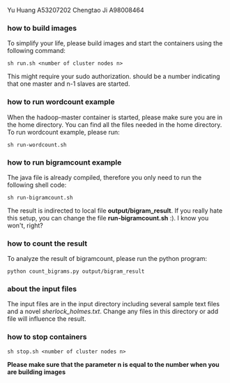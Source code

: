 Yu Huang    A53207202
Chengtao Ji A98008464
### how to build images
To simplify your life, please build images and start the containers using the following command:
```
sh run.sh <number of cluster nodes n>
```
This might require your sudo authorization. <number of cluster nodes n> should be a number indicating
that one master and n-1 slaves are started.

### how to run wordcount example
When the hadoop-master container is started, please make sure you are in the home directory.
You can find all the files needed in the home directory.
To run wordcount example, please run:
```
sh run-wordcount.sh
```

### how to run bigramcount example
The java file is already compiled, therefore you only need to run the following shell code:
```
sh run-bigramcount.sh
```
The result is indirected to local file **output/bigram_result**. If you really hate this setup, you can
change the file **run-bigramcount.sh** :). I know you won't, right?

### how to count the result
To analyze the result of bigramcount, please run the python program:
```
python count_bigrams.py output/bigram_result
```

### about the input files
The input files are in the input directory including several sample text files and a novel *sherlock_holmes.txt*.
Change any files in this directory or add file will influence the result.

### how to stop containers
```
sh stop.sh <number of cluster nodes n>
```
**Please make sure that the parameter n is equal to the number when you are building images**

